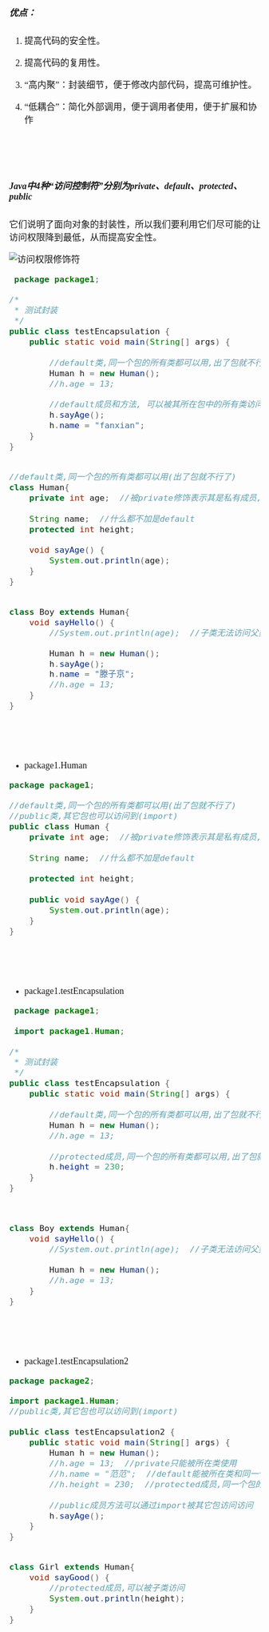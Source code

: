 <font size = 4 face = "黑体">

##### 优点：

1. 提高代码的安全性。

2. 提高代码的复用性。

3. “高内聚”：封装细节，便于修改内部代码，提高可维护性。

4. “低耦合”：简化外部调用，便于调用者使用，便于扩展和协作


</br></br></br>

##### Java中4种“访问控制符”分别为private、default、protected、public

它们说明了面向对象的封装性，所以我们要利用它们尽可能的让访问权限降到最低，从而提高安全性。


![访问权限修饰符](https://img-blog.csdnimg.cn/20200122115822491.png?x-oss-process=image/watermark,type_ZmFuZ3poZW5naGVpdGk,shadow_10,text_aHR0cHM6Ly9ibG9nLmNzZG4ubmV0L3FxXzQzODA4NzAw,size_16,color_FFFFFF,t_70)



```java
 package package1;

/*
 * 测试封装
 */
public class testEncapsulation {
	public static void main(String[] args) {
		
		//default类,同一个包的所有类都可以用,出了包就不行了
		Human h = new Human();
		//h.age = 13;  
		
		//default成员和方法, 可以被其所在包中的所有类访问
		h.sayAge();
		h.name = "fanxian";  
	}
}


//default类,同一个包的所有类都可以用(出了包就不行了)
class Human{
	private int age;  //被private修饰表示其是私有成员,只能在其所在类中被访问
	
	String name;  //什么都不加是default
	protected int height;  
	
	void sayAge() {
		System.out.println(age);
	}
}


class Boy extends Human{
	void sayHello() {
		//System.out.println(age);  //子类无法访问父类的私有 属性和方法

		Human h = new Human(); 
		h.sayAge();
		h.name = "滕子京";
		//h.age = 13; 
	}
}


```


</br></br></br>

- package1.Human
```java
package package1;

//default类,同一个包的所有类都可以用(出了包就不行了)
//public类,其它包也可以访问到(import)
public class Human {
	private int age;  //被private修饰表示其是私有成员,只能在其所在类中被访问
	
	String name;  //什么都不加是default
	
	protected int height;  
	
	public void sayAge() { 
		System.out.println(age);
	}
}
```


</br></br></br>

- package1.testEncapsulation
```java
 package package1;

 import package1.Human;
 
/*
 * 测试封装
 */
public class testEncapsulation {
	public static void main(String[] args) {
		
		//default类,同一个包的所有类都可以用,出了包就不行了
		Human h = new Human();
		//h.age = 13; 
		
		//protected成员,同一个包的所有类都可以用,出了包就不行
		h.height = 230;
	}
}



class Boy extends Human{
	void sayHello() {
		//System.out.println(age);  //子类无法访问父类的私有 属性和方法

		Human h = new Human(); 
		//h.age = 13; 
	}
}
```



</br></br></br>

- package1.testEncapsulation2
```java
package package2;

import package1.Human;
//public类,其它包也可以访问到(import)

public class testEncapsulation2 {
	public static void main(String[] args) {
		Human h = new Human();
		//h.age = 13;  //private只能被所在类使用
		//h.name = "范范";  //default能被所在类和同一个中的所有类使用
		//h.height = 230;  //protected成员,同一个包的所有类都可以用,出了包就不行
		
		//public成员方法可以通过import被其它包访问访问
		h.sayAge();
	}
}


class Girl extends Human{
	void sayGood() {
		//protected成员,可以被子类访问
		System.out.println(height);
	}
}
```












</font>